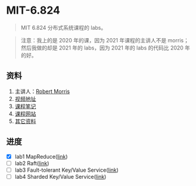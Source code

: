 # MIT-6.824

> MIT 6.824 分布式系统课程的 labs。

> 注意：我上的是 2020 年的课，因为 2021 年课程的主讲人不是 morris；然后我做的却是 2021 年的 labs，因为 2021 年的 labs 的代码比 2020 年的好。

## 资料

1. 主讲人：[Robert Morris](https://zh.wikipedia.org/wiki/%E7%BD%97%E4%BC%AF%E7%89%B9%C2%B7%E6%B3%B0%E6%BD%98%C2%B7%E8%8E%AB%E9%87%8C%E6%96%AF)
2. [视频地址](https://www.bilibili.com/video/BV1x7411M7Sf?p=1)
3. [课程笔记](https://mit-public-courses-cn-translatio.gitbook.io/mit6-824/)
4. [课程网站](http://nil.csail.mit.edu/6.824/2020/schedule.html)
5. [其它资料](https://github.com/chaozh/MIT-6.824/issues)

## 进度

- [x] lab1 MapReduce([link](http://nil.csail.mit.edu/6.824/2021/labs/lab-mr.html))
- [ ] lab2 Raft([link](http://nil.csail.mit.edu/6.824/2021/labs/lab-raft.html))
- [ ] lab3 Fault-tolerant Key/Value Service([link](http://nil.csail.mit.edu/6.824/2021/labs/lab-kvraft.html))
- [ ] lab4 Sharded Key/Value Service([link](http://nil.csail.mit.edu/6.824/2021/labs/lab-shard.html))
